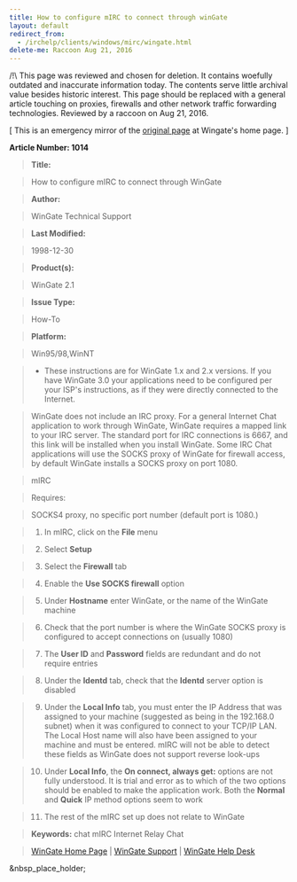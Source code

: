 ```yaml
---
title: How to configure mIRC to connect through winGate
layout: default
redirect_from:
  - /irchelp/clients/windows/mirc/wingate.html
delete-me: Raccoon Aug 21, 2016
---
```


/!\ This page was reviewed and chosen for deletion.
It contains woefully outdated and inaccurate information today.
The contents serve little archival value besides historic interest.
This page should be replaced with a general article touching on proxies,
firewalls and other network traffic forwarding technologies.
Reviewed by a raccoon on Aug 21, 2016.


[ This is an emergency mirror of the [original
page](http://kb.deerfield.com/search/viewarticle.cfm?a=1014) at Wingate's home
page. ]

**Article Number: 1014**

> **Title:**

> How to configure mIRC to connect through WinGate

>

> **Author:**

> WinGate Technical Support

>

> **Last Modified:**

> 1998-12-30

>

> **Product(s):**

> WinGate 2.1

>

> **Issue Type:**

> How-To

>

> **Platform:**

> Win95/98,WinNT

>

> * These instructions are for WinGate 1.x and 2.x versions. If you have
WinGate 3.0 your applications need to be configured per your ISP's
instructions, as if they were directly connected to the Internet.

>

> WinGate does not include an IRC proxy. For a general Internet Chat
application to work through WinGate, WinGate requires a mapped link to your
IRC server. The standard port for IRC connections is 6667, and this link will
be installed when you install WinGate. Some IRC Chat applications will use the
SOCKS proxy of WinGate for firewall access, by default WinGate installs a
SOCKS proxy on port 1080.

>

> mIRC

>

> Requires:

>

> SOCKS4 proxy, no specific port number (default port is 1080.)

>

> 1. In mIRC, click on the **File** menu

>

> 2. Select **Setup**

>

> 3. Select the **Firewall** tab

>

> 4. Enable the **Use SOCKS firewall** option

>

> 5. Under **Hostname** enter WinGate, or the name of the WinGate machine

>

> 6. Check that the port number is where the WinGate SOCKS proxy is configured
to accept connections on (usually 1080)

>

> 7. The **User ID** and **Password** fields are redundant and do not require
entries

>

> 8. Under the **Identd** tab, check that the **Identd** server option is
disabled

>

> 9. Under the **Local Info** tab, you must enter the IP Address that was
assigned to your machine (suggested as being in the 192.168.0 subnet) when it
was configured to connect to your TCP/IP LAN. The Local Host name will also
have been assigned to your machine and must be entered. mIRC will not be able
to detect these fields as WinGate does not support reverse look-ups

>

> 10. Under **Local Info**, the **On connect, always get:** options are not
fully understood. It is trial and error as to which of the two options should
be enabled to make the application work. Both the **Normal** and **Quick** IP
method options seem to work

>

> 11. The rest of the mIRC set up does not relate to WinGate

>

> **Keywords:** chat mIRC Internet Relay Chat

>

> [WinGate Home Page](http://www.wingate.net) | [WinGate
Support](http://www.wingate.net/support.htm) | [WinGate Help
Desk](http://www.wingate.net/help.htm)

&nbsp_place_holder;
